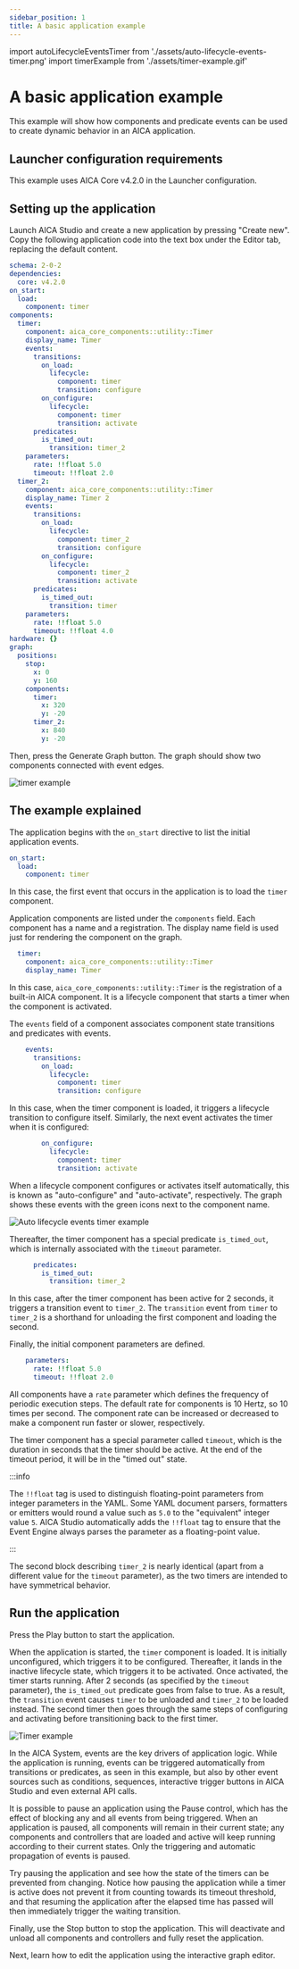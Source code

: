 ```yaml
---
sidebar_position: 1
title: A basic application example
---
```


import autoLifecycleEventsTimer from './assets/auto-lifecycle-events-timer.png'
import timerExample from './assets/timer-example.gif'

# A basic application example

This example will show how components and predicate events can be used to create dynamic behavior in an AICA
application.

## Launcher configuration requirements

This example uses AICA Core v4.2.0 in the Launcher configuration.

## Setting up the application

Launch AICA Studio and create a new application by pressing "Create new".
Copy the following application code into the text box under the Editor tab, replacing the default content.

```yaml
schema: 2-0-2
dependencies:
  core: v4.2.0
on_start:
  load:
    component: timer
components:
  timer:
    component: aica_core_components::utility::Timer
    display_name: Timer
    events:
      transitions:
        on_load:
          lifecycle:
            component: timer
            transition: configure
        on_configure:
          lifecycle:
            component: timer
            transition: activate
      predicates:
        is_timed_out:
          transition: timer_2
    parameters:
      rate: !!float 5.0
      timeout: !!float 2.0
  timer_2:
    component: aica_core_components::utility::Timer
    display_name: Timer 2
    events:
      transitions:
        on_load:
          lifecycle:
            component: timer_2
            transition: configure
        on_configure:
          lifecycle:
            component: timer_2
            transition: activate
      predicates:
        is_timed_out:
          transition: timer
    parameters:
      rate: !!float 5.0
      timeout: !!float 4.0
hardware: {}
graph:
  positions:
    stop:
      x: 0
      y: 160
    components:
      timer:
        x: 320
        y: -20
      timer_2:
        x: 840
        y: -20
```

Then, press the Generate Graph button. The graph should show two components connected with event edges.

![timer example](./assets/timer-example.png)

## The example explained

The application begins with the `on_start` directive to list the initial application events.

```yaml
on_start:
  load:
    component: timer
```

In this case, the first event that occurs in the application is to load the `timer` component.

Application components are listed under the `components` field. Each component has a name and a registration.
The display name field is used just for rendering the component on the graph.

```yaml
  timer:
    component: aica_core_components::utility::Timer
    display_name: Timer
```

In this case, `aica_core_components::utility::Timer` is the registration of a built-in AICA component. It is a lifecycle
component that starts a timer when the component is activated.

The `events` field of a component associates component state transitions and predicates with events.

```yaml
    events:
      transitions:
        on_load:
          lifecycle:
            component: timer
            transition: configure
```

In this case, when the timer component is loaded, it triggers a lifecycle transition to configure itself.
Similarly, the next event activates the timer when it is configured:

```yaml
        on_configure:
          lifecycle:
            component: timer
            transition: activate
```

When a lifecycle component configures or activates itself automatically, this is known as "auto-configure" and
"auto-activate", respectively. The graph shows these events with the green icons next to the component name.

<div class="text--center">
  <img src={autoLifecycleEventsTimer} alt="Auto lifecycle events timer example" />
</div>

Thereafter, the timer component has a special predicate `is_timed_out`, which is internally associated with the `timeout`
parameter.

```yaml
      predicates:
        is_timed_out:
          transition: timer_2
```

In this case, after the timer component has been active for 2 seconds, it triggers a transition event to `timer_2`.
The `transition` event from `timer` to `timer_2` is a shorthand for unloading the first component and loading the
second.

Finally, the initial component parameters are defined.

```yaml
    parameters:
      rate: !!float 5.0
      timeout: !!float 2.0
```

All components have a `rate` parameter which defines the frequency of periodic execution steps. The default rate for
components is 10 Hertz, so 10 times per second. The component rate can be increased or decreased to make a component run
faster or slower, respectively.

The timer component has a special parameter called `timeout`, which is the duration in seconds that the timer should
be active. At the end of the timeout period, it will be in the "timed out" state.

:::info

The `!!float` tag is used to distinguish floating-point parameters from integer parameters in the YAML. Some YAML
document parsers, formatters or emitters would round a value such as `5.0` to the "equivalent" integer value `5`.
AICA Studio automatically adds the `!!float` tag to ensure that the Event Engine always parses the parameter as a
floating-point value.

:::

The second block describing `timer_2` is nearly identical (apart from a different value for the `timeout` parameter), as
the two timers are intended to have symmetrical behavior.

## Run the application

Press the Play button to start the application.

When the application is started, the `timer` component is loaded. It is initially unconfigured, which triggers it
to be configured. Thereafter, it lands in the inactive lifecycle state, which triggers it to be activated.
Once activated, the timer starts running. After 2 seconds (as specified by the `timeout` parameter), the `is_timed_out`
predicate goes from false to true. As a result, the `transition` event causes `timer` to be unloaded and `timer_2` to be
loaded instead. The second timer then goes through the same steps of configuring and activating before transitioning
back to the first timer.

<div class="text--center">
  <img src={timerExample} alt="Timer example" />
</div>

In the AICA System, events are the key drivers of application logic. While the application is running, events can be
triggered automatically from transitions or predicates, as seen in this example, but also by other event sources such
as conditions, sequences, interactive trigger buttons in AICA Studio and even external API calls.

It is possible to pause an application using the Pause control, which has the effect of blocking any and all events from
being triggered. When an application is paused, all components will remain in their current state; any components and
controllers that are loaded and active will keep running according to their current states. Only the triggering and
automatic propagation of events is paused.

Try pausing the application and see how the state of the timers can be prevented from changing. Notice how pausing the
application while a timer is active does not prevent it from counting towards its timeout threshold, and that resuming
the application after the elapsed time has passed will then immediately trigger the waiting transition.

Finally, use the Stop button to stop the application. This will deactivate and unload all components and controllers
and fully reset the application.

Next, learn how to edit the application using the interactive graph editor.
